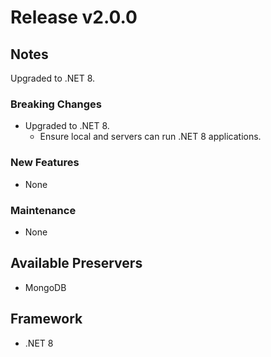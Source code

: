 # Release v2.0.0

## Notes

Upgraded to .NET 8.

### Breaking Changes

- Upgraded to .NET 8.
  - Ensure local and servers can run .NET 8 applications.

### New Features

- None

### Maintenance

- None

## Available Preservers

- MongoDB

## Framework

- .NET 8
